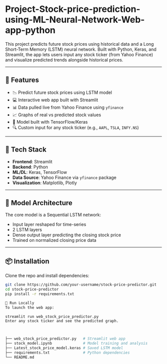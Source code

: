 # Project-Stock-price-prediction-using-ML-Neural-Network-Web-app-python

This project predicts future stock prices using historical data and a Long Short-Term Memory (LSTM) neural network. Built with Python, Keras, and Streamlit, the app lets users input any stock ticker (from Yahoo Finance) and visualize predicted trends alongside historical prices.

---

## 🔧 Features

- 📉 Predict future stock prices using LSTM model
- 💻 Interactive web app built with Streamlit
- 📊 Data pulled live from Yahoo Finance using `yfinance`
- 📈 Graphs of real vs predicted stock values
- 🧠 Model built with TensorFlow/Keras
- 🔍 Custom input for any stock ticker (e.g., `AAPL`, `TSLA`, `INFY.NS`)

---

## 🚀 Tech Stack

- **Frontend**: Streamlit
- **Backend**: Python
- **ML/DL**: Keras, TensorFlow
- **Data Source**: Yahoo Finance via `yfinance` package
- **Visualization**: Matplotlib, Plotly

---

## 🧠 Model Architecture

The core model is a Sequential LSTM network:
- Input layer reshaped for time-series
- 2 LSTM layers
- Dense output layer predicting the closing stock price
- Trained on normalized closing price data

---

## 📦 Installation

Clone the repo and install dependencies:

```bash
git clone https://github.com/your-username/stock-price-predictor.git
cd stock-price-predictor
pip install -r requirements.txt

🧪 Run Locally
To launch the web app:

streamlit run web_stock_price_predictor.py
Enter any stock ticker and see the predicted graph.



├── web_stock_price_predictor.py   # Streamlit web app
├── stock_model.ipynb              # Model training and analysis
├── Latest_stock_price_model.keras # Saved LSTM model
├── requirements.txt               # Python dependencies
└── README.md

